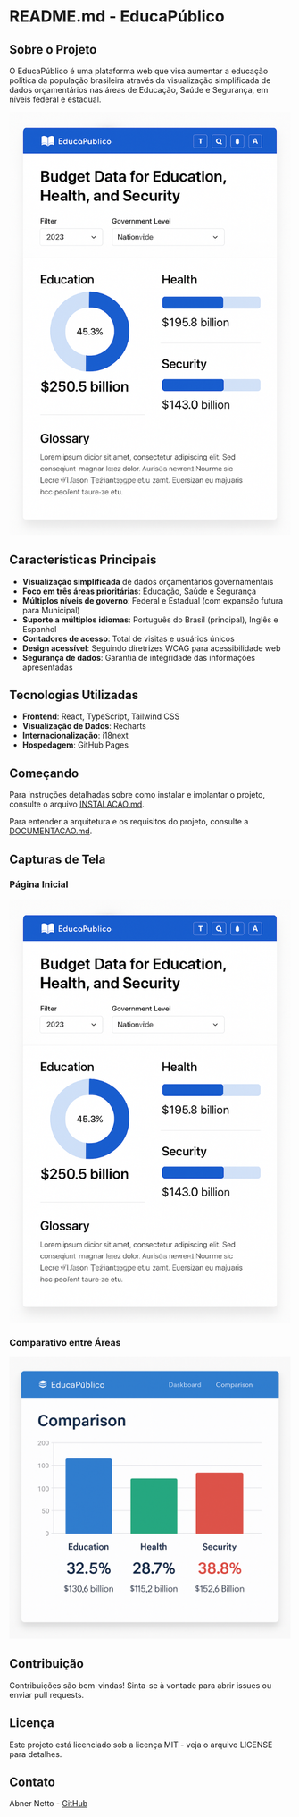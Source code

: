 # README.md - EducaPúblico

## Sobre o Projeto

O EducaPúblico é uma plataforma web que visa aumentar a educação política da população brasileira através da visualização simplificada de dados orçamentários nas áreas de Educação, Saúde e Segurança, em níveis federal e estadual.

![Logo do EducaPúblico](./screenshots/prototipo_homepage.png)

## Características Principais

- **Visualização simplificada** de dados orçamentários governamentais
- **Foco em três áreas prioritárias**: Educação, Saúde e Segurança
- **Múltiplos níveis de governo**: Federal e Estadual (com expansão futura para Municipal)
- **Suporte a múltiplos idiomas**: Português do Brasil (principal), Inglês e Espanhol
- **Contadores de acesso**: Total de visitas e usuários únicos
- **Design acessível**: Seguindo diretrizes WCAG para acessibilidade web
- **Segurança de dados**: Garantia de integridade das informações apresentadas

## Tecnologias Utilizadas

- **Frontend**: React, TypeScript, Tailwind CSS
- **Visualização de Dados**: Recharts
- **Internacionalização**: i18next
- **Hospedagem**: GitHub Pages

## Começando

Para instruções detalhadas sobre como instalar e implantar o projeto, consulte o arquivo [INSTALACAO.md](./INSTALACAO.md).

Para entender a arquitetura e os requisitos do projeto, consulte a [DOCUMENTACAO.md](./DOCUMENTACAO.md).

## Capturas de Tela

### Página Inicial
![Página Inicial](./screenshots/prototipo_homepage.png)

### Comparativo entre Áreas
![Comparativo](./screenshots/prototipo_comparativo.png)

## Contribuição

Contribuições são bem-vindas! Sinta-se à vontade para abrir issues ou enviar pull requests.

## Licença

Este projeto está licenciado sob a licença MIT - veja o arquivo LICENSE para detalhes.

## Contato

Abner Netto - [GitHub](https://github.com/Abnernnetto)
